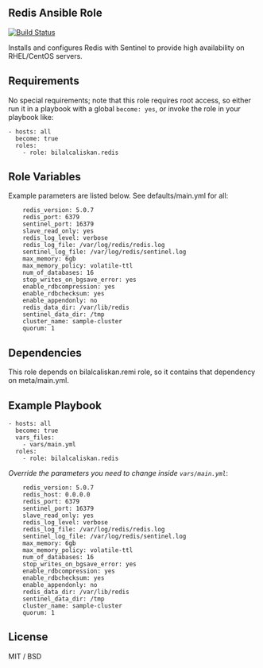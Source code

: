 ## Redis Ansible Role

[![Build Status](https://travis-ci.org/bilalcaliskan/redis-ansible-role.svg?branch=master)](https://travis-ci.org/bilalcaliskan/redis-ansible-role)

Installs and configures Redis with Sentinel to provide high availability on RHEL/CentOS servers.

## Requirements

No special requirements; note that this role requires root access, so either run it in a
playbook with a global `become: yes`, or invoke the role in your playbook like:

    - hosts: all
      become: true
      roles:
        - role: bilalcaliskan.redis

## Role Variables

Example parameters are listed below. See defaults/main.yml for all:

        redis_version: 5.0.7
        redis_port: 6379
        sentinel_port: 16379
        slave_read_only: yes
        redis_log_level: verbose
        redis_log_file: /var/log/redis/redis.log
        sentinel_log_file: /var/log/redis/sentinel.log
        max_memory: 6gb
        max_memory_policy: volatile-ttl
        num_of_databases: 16
        stop_writes_on_bgsave_error: yes
        enable_rdbcompression: yes
        enable_rdbchecksum: yes
        enable_appendonly: no
        redis_data_dir: /var/lib/redis
        sentinel_data_dir: /tmp
        cluster_name: sample-cluster
        quorum: 1


## Dependencies

This role depends on bilalcaliskan.remi role, so it contains that dependency on meta/main.yml.

## Example Playbook

    - hosts: all
      become: true
      vars_files:
        - vars/main.yml
      roles:
        - role: bilalcaliskan.redis

*Override the parameters you need to change inside `vars/main.yml`*:

        redis_version: 5.0.7
        redis_host: 0.0.0.0
        redis_port: 6379
        sentinel_port: 16379
        slave_read_only: yes
        redis_log_level: verbose
        redis_log_file: /var/log/redis/redis.log
        sentinel_log_file: /var/log/redis/sentinel.log
        max_memory: 6gb
        max_memory_policy: volatile-ttl
        num_of_databases: 16
        stop_writes_on_bgsave_error: yes
        enable_rdbcompression: yes
        enable_rdbchecksum: yes
        enable_appendonly: no
        redis_data_dir: /var/lib/redis
        sentinel_data_dir: /tmp
        cluster_name: sample-cluster
        quorum: 1

## License

MIT / BSD
